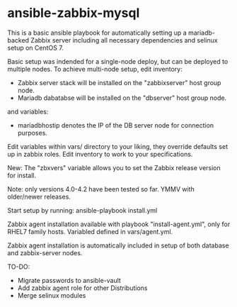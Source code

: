 # ansible-zabbix-mysql

This is a basic ansible playbook for automatically setting up a mariadb-backed
Zabbix server including all necessary dependencies and selinux setup on CentOS 7.

Basic setup was indended for a single-node deploy, but can be deployed to multiple nodes.
To achieve multi-node setup, edit inventory:
 - Zabbix server stack will be installed on the "zabbixserver" host group node.
 - Mariadb dabatabse will be installed on the "dbserver" host group node.
 
and variables:
 - mariadbhostip denotes the IP of the DB server node for connection purposes.

Edit variables within vars/ directory to your liking, they override defaults set up in
zabbix roles.
Edit inventory to work to your specifications. 

New: The "zbxvers" variable allows you to set the Zabbix release version for install.

Note: only versions 4.0-4.2 have been tested so far. YMMV with older/newer releases.

Start setup by running:
    ansible-playbook install.yml


Zabbix agent installation available with playbook "install-agent.yml", only for RHEL7 family
hosts. Variabled defined in vars/agent.yml. 

Zabbix agent installation is automatically included in setup of both 
database and zabbix-server nodes.

TO-DO:
 - Migrate passwords to ansible-vault
 - Add zabbix agent role for other Distributions
 - Merge selinux modules


